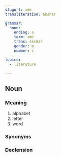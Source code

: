 ```yaml
---
slugurl: अक्षर 
transliteration: akshar

grammar:
  noun:
    ending: a
    term: अक्षर
    trans: akshar
    gender: m
    number: s

topics:
  - literature

---
```


## Noun

### Meaning

<word-meanings>

1. alphabet
2. letter
3. word

</word-meanings>

### Synonyms

<w-syns :syns="['आखर']"></w-syns>

### Declension

<noun-decl :grammar="grammar" ></noun-decl>

